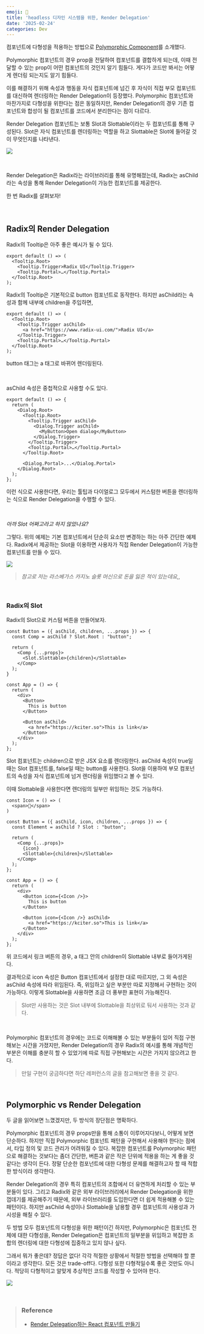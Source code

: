 ```yaml
---
emoji: 🫥
title: 'headless 디자인 시스템을 위한, Render Delegation'
date: '2025-02-24'
categories: Dev
---
```


컴포넌트에 다형성을 적용하는 방법으로 [Polymorphic Component](https://www.jeong-min.com/79-polymorphic-component/)를 소개했다.

Polymorphic 컴포넌트의 경우 prop을 전달하여 컴포넌트를 결합하게 되는데,
이때 전달할 수 있는 prop이 어떤 컴포넌트의 것인지 알기 힘들다. 게다가 코드만 봐서는 어떻게 렌더링 되는지도 알기 힘들다.

이를 해결하기 위해 속성과 행동을 자식 컴포넌트에 넘긴 후 자식이 직접 부모 컴포넌트를 대신하여 렌더링하는 Render Delegation이 등장했다.
Polymorphic 컴포넌트와 마찬가지로 다형성을 위한다는 점은 동일하지만, Render Delegation의 경우 기존 컴포넌트와 합성이 될 컴포넌트를 코드에서 분리한다는 점이 다르다.

Render Delegation 컴포넌트는 보통 Slot과 Slottable이라는 두 컴포넌트를 통해 구성된다.
Slot은 자식 컴포넌트를 렌더링하는 역할을 하고 Slottable은 Slot에 들어갈 것이 무엇인지를 나타낸다.

![](0.png)

&nbsp;

Render Delegation은 Radix라는 라이브러리를 통해 유명해졌는데,
Radix는 asChild라는 속성을 통해 Render Delegation이 가능한 컴포넌트를 제공한다.

한 번 Radix를 살펴보자!

&nbsp;

## Radix의 Render Delegation

Radix의 Tooltip은 아주 좋은 예시가 될 수 있다.

```tsx
export default () => (
  <Tooltip.Root>
    <Tooltip.Trigger>Radix UI</Tooltip.Trigger>
    <Tooltip.Portal>…</Tooltip.Portal>
  </Tooltip.Root>
);
```

Radix의 Tooltip은 기본적으로 button 컴포넌트로 동작한다.
하지만 asChild라는 속성과 함께 내부에 children을 주입하면,

```tsx
export default () => (
  <Tooltip.Root>
    <Tooltip.Trigger asChild>
      <a href="https://www.radix-ui.com/">Radix UI</a>
    </Tooltip.Trigger>
    <Tooltip.Portal>…</Tooltip.Portal>
  </Tooltip.Root>
);
```

button 태그는 a 태그로 바뀌어 렌더링된다.

&nbsp;

asChild 속성은 중첩적으로 사용할 수도 있다.

```tsx
export default () => {
  return (
    <Dialog.Root>
      <Tooltip.Root>
        <Tooltip.Trigger asChild>
          <Dialog.Trigger asChild>
            <MyButton>Open dialog</MyButton>
          </Dialog.Trigger>
        </Tooltip.Trigger>
        <Tooltip.Portal>…</Tooltip.Portal>
      </Tooltip.Root>

      <Dialog.Portal>...</Dialog.Portal>
    </Dialog.Root>
  );
};
```

이런 식으로 사용한다면, 우리는 툴팁과 다이얼로그 모두에서 커스텀한 버튼을 렌더링하는 식으로 Render Delegation을 수행할 수 있다.

&nbsp;

*아까 Slot 어쩌고라고 하지 않았나요?*

그렇다. 위의 예제는 기본 컴포넌트에서 단순히 요소만 변경하는 하는 아주 간단한 예제다.
Radix에서 제공하는 Slot을 이용하면 사용자가 직접 Render Delegation이 가능한 컴포넌트를 만들 수 있다.

![](2.webp)
> *참고로 저는 라스베가스 카지노 슬롯 머신으로 돈을 잃은 적이 있는데요,,*

&nbsp;

### Radix의 Slot

Radix의 Slot으로 커스텀 버튼을 만들어보자.

```tsx
const Button = ({ asChild, children, ...props }) => {
  const Comp = asChild ? Slot.Root : "button";

  return (
    <Comp {...props}>
      <Slot.Slottable>{children}</Slottable>
    </Comp>
  );
}

const App = () => {
  return (
    <div>
      <Button>
        This is button
      </Button>

      <Button asChild>
        <a href="https://kciter.so">This is link</a>
      </Button>
    </div>
  );
};
```

Slot 컴포넌트는 children으로 받은 JSX 요소를 렌더링한다. asChild 속성이 true일 때는 Slot 컴포넌트를, false일 때는 button를 사용한다.
Slot을 이용하여 부모 컴포넌트의 속성을 자식 컴포넌트에 넘겨 렌더링을 위임했다고 볼 수 있다.

이때 Slottable을 사용한다면 렌더링의 일부만 위임하는 것도 가능하다.

```tsx
const Icon = () => (
  <span>🔴</span>
)

const Button = ({ asChild, icon, children, ...props }) => {
  const Element = asChild ? Slot : "button";

  return (
    <Comp {...props}>
      {icon}
      <Slottable>{children}</Slottable>
    </Comp>
  );
};

const App = () => {
  return (
    <div>
      <Button icon={<Icon />}>
        This is button
      </Button>

      <Button icon={<Icon />} asChild>
        <a href="https://kciter.so">This is link</a>
      </Button>
    </div>
  );
};
```

위 코드에서 링크 버튼의 경우, a 태그 안의 children이 Slottable 내부로 들어가게된다.

결과적으로 icon 속성은 Button 컴포넌트에서 설정한 대로 따르지만, 그 외 속성은 asChild 속성에 따라 위임된다.
즉, 위임하고 싶은 부분만 따로 지정해서 구현하는 것이 가능하다. 이렇게 Slottable을 사용하면 조금 더 풍부한 표현이 가능해진다.

> Slot만 사용하는 것은 Slot 내부에 Slottable을 최상위로 둬서 사용하는 것과 같다.

&nbsp;

Polymorphic 컴포넌트의 경우에는 코드로 이해해볼 수 있는 부분들이 있어 직접 구현해보는 시간을 가졌지만,
Render Delegation의 경우 Radix의 예시를 통해 개념적인 부분은 이해를 충분히 할 수 있었기에 따로 직접 구현해보는 시간은 가지지 않으려고 한다.
> 만일 구현이 궁금하다면 하단 레퍼런스의 글을 참고해보면 좋을 것 같다.

&nbsp;

## Polymorphic vs Render Delegation

두 글을 읽어보면 느꼈겠지만, 두 방식의 장단점은 명확하다.

Polymorphic 컴포넌트의 경우 props만을 통해 소통이 이루어지다보니, 어떻게 보면 단순하다.
하지만 직접 Polymorphic 컴포넌트 패턴을 구현해서 사용해야 한다는 점에서, 타입 정의 및 코드 관리가 어려워질 수 있다.
복잡한 컴포넌트를 Polymorphic 패턴으로 해결하는 것보다는 좀더 간단한, 버튼과 같은 작은 단위에 적용을 하는 게 좋을 것 같다는 생각이 든다.
정말 단순한 컴포넌트에 대한 다형성 문제를 해결하고자 할 때 적합한 방식이라 생각한다.

Render Delegation의 경우 특히 컴포넌트의 조합에서 더 유연하게 처리할 수 있는 부분들이 있다.
그리고 Radix와 같은 외부 라이브러리에서 Render Delegation을 위한 껍데기를 제공해주기 때문에, 외부 라이브러리를 도입한다면 더 쉽게 적용해볼 수 있는 패턴이다.
하지만 asChild 속성이나 Slottable을 남용할 경우 컴포넌트의 사용성과 가시성을 해칠 수 있다.

두 방법 모두 컴포넌트의 다형성을 위한 패턴이긴 하지만,
Polymorphic은 컴포넌트 전체에 대한 다형성을, Render Delegation은 컴포넌트의 일부분을 위임하고 복잡한 조합의 렌더링에 대한 다형성에 집중하고 있지 않나 싶다.

그래서 뭐가 좋은데? 정답은 없다! 각각 적절한 상황에서 적절한 방법을 선택해야 할 뿐이라고 생각한다.
모든 것은 trade-off다. 다형성 또한 다형적일수록 좋은 것만도 아니다. 적당히 다형적이고 알맞게 추상적인 코드를 작성할 수 있어야 한다.

![](1.jpg)

&nbsp;

> ### Reference
> - [Render Delegation하는 React 컴포넌트 만들기](https://kciter.so/posts/render-delegation-react-component/)

```toc
```